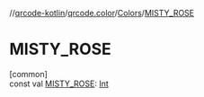 //[qrcode-kotlin](../../../index.md)/[qrcode.color](../index.md)/[Colors](index.md)/[MISTY_ROSE](-m-i-s-t-y_-r-o-s-e.md)

# MISTY_ROSE

[common]\
const val [MISTY_ROSE](-m-i-s-t-y_-r-o-s-e.md): [Int](https://kotlinlang.org/api/latest/jvm/stdlib/kotlin-stdlib/kotlin/-int/index.html)

